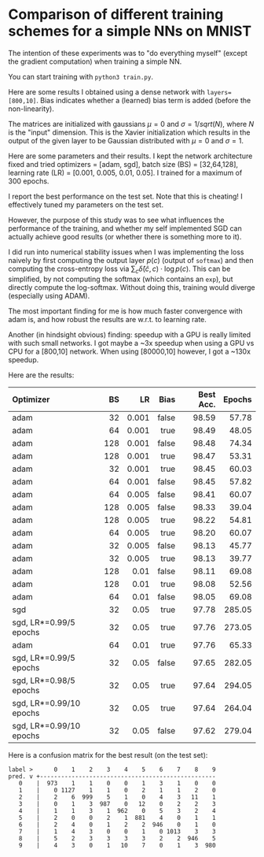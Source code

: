 # Comparison of different training schemes for a simple NNs on MNIST

The intention of these experiments was to "do everything myself" (except the
gradient computation) when training a simple NN. 

You can start training with `python3 train.py`.

Here are some results I obtained using a dense network with `layers=[800,10]`.
Bias indicates whether a (learned) bias term is added (before the
non-linearity).

The matrices are initialized with gaussians $\mu=0$ and $\sigma=1/sqrt(N)$,
where $N$ is the "input" dimension. This is the Xavier initialization which
results in the output of the given layer to be Gaussian distributed with
$\mu=0$ and $\sigma=1$.

Here are some parameters and their results. I kept the network architecture
fixed and tried optimizers = [adam, sgd], batch size (BS) = [32,64,128],
learning rate (LR) = [0.001, 0.005, 0.01, 0.05]. I trained for a maximum of 300
epochs.

I report the best performance on the test set. Note that this is cheating! I
effectively tuned my parameters on the test set.

However, the purpose of this study was to see what influences the performance
of the training, and whether my self implemented SGD can actually achieve good
results (or whether there is something more to it).

I did run into numerical stability issues when I was implementing the loss
naively by first computing the output layer $p(c)$ (output of `softmax`) and
then computing the cross-entropy loss via $\sum_c \hat \delta(\hat c, c) \cdot
\log p(c)$. This can be simplified, by not computing the softmax (which
contains an `exp`), but directly compute the log-softmax. Without doing this,
training would diverge (especially using ADAM).

The most important finding for me is how much faster convergence with adam is,
and how robust the results are w.r.t. to learning rate.

Another (in hindsight obvious) finding: speedup with a GPU is really limited
with such small networks. I got maybe a ~3x speedup when using a GPU vs CPU for
a [800,10] network. When using [80000,10] however, I got a ~130x speedup.

Here are the results:

Optimizer               |  BS |    LR | Bias  | Best Acc. | Epochs
:-----------------------|----:|------:|------:|----------:|------:
adam                    |  32 | 0.001 | false |     98.59 |  57.78
adam                    |  64 | 0.001 |  true |     98.49 |  48.05
adam                    | 128 | 0.001 | false |     98.48 |  74.34
adam                    | 128 | 0.001 |  true |     98.47 |  53.31
adam                    |  32 | 0.001 |  true |     98.45 |  60.03
adam                    |  64 | 0.001 | false |     98.45 |  57.82
adam                    |  64 | 0.005 | false |     98.41 |  60.07
adam                    | 128 | 0.005 | false |     98.33 |  39.04
adam                    | 128 | 0.005 |  true |     98.22 |  54.81
adam                    |  64 | 0.005 |  true |     98.20 |  60.07
adam                    |  32 | 0.005 | false |     98.13 |  45.77
adam                    |  32 | 0.005 |  true |     98.13 |  39.77
adam                    | 128 |  0.01 | false |     98.11 |  69.08
adam                    | 128 |  0.01 |  true |     98.08 |  52.56
adam                    |  64 |  0.01 | false |     98.05 |  69.08
sgd                     |  32 |  0.05 |  true |     97.78 | 285.05
sgd, LR*=0.99/5 epochs  |  32 |  0.05 |  true |     97.76 | 273.05
adam                    |  64 |  0.01 |  true |     97.76 |  65.33
sgd, LR*=0.99/5 epochs  |  32 |  0.05 | false |     97.65 | 282.05
sgd, LR*=0.98/5 epochs  |  32 |  0.05 |  true |     97.64 | 294.05
sgd, LR*=0.99/10 epochs |  32 |  0.05 |  true |     97.64 | 264.04
sgd, LR*=0.99/10 epochs |  32 |  0.05 | false |     97.62 | 279.04


Here is a confusion matrix for the best result (on the test set):

```
label >      0    1    2    3    4    5    6    7    8    9
pred. v +--------------------------------------------------
   0    |  973    1    1    0    0    1    3    1    0    0
   1    |    0 1127    1    1    0    2    1    1    2    0
   2    |    2    6  999    5    1    0    4    3   11    1
   3    |    0    1    3  987    0   12    0    2    2    3
   4    |    1    1    3    1  962    0    5    3    2    4
   5    |    2    0    0    2    1  881    4    0    1    1
   6    |    2    4    0    1    2    2  946    0    1    0
   7    |    1    4    3    0    0    1    0 1013    3    3
   8    |    5    2    3    3    3    3    2    2  946    5
   9    |    4    3    0    1   10    7    0    1    3  980
```

